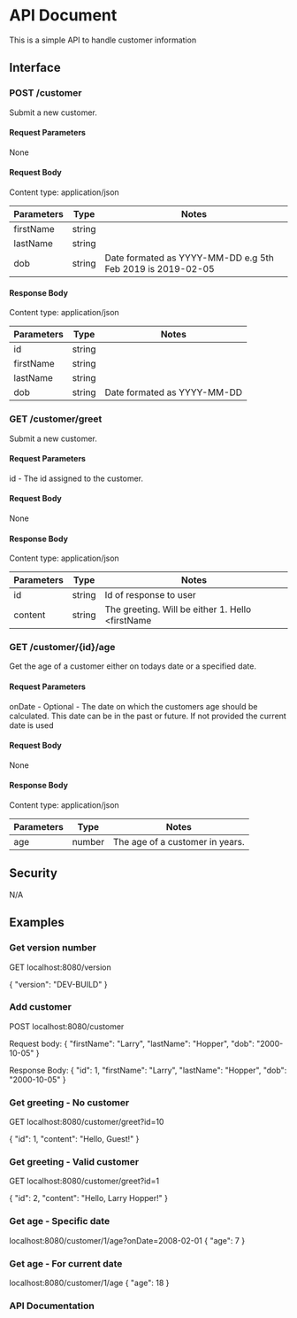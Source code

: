 # API Document

This is a simple API to handle customer information

## Interface

### **POST** /customer
Submit a new customer.


#### Request Parameters

None

#### Request Body

Content type: application/json

Parameters | Type | Notes
---------- | ---- | -----
firstName | string | 
lastName | string |
dob | string | Date formated as YYYY-MM-DD e.g 5th Feb 2019 is 2019-02-05


#### Response Body

Content type: application/json

Parameters | Type | Notes
---------- | ---- | -----
id | string | 
firstName | string | 
lastName | string |
dob | string | Date formated as YYYY-MM-DD


### **GET** /customer/greet
Submit a new customer.


#### Request Parameters

id - The id assigned to the customer.

#### Request Body

None


#### Response Body

Content type: application/json

Parameters | Type | Notes
---------- | ---- | -----
id | string | Id of response to user
content | string |  The greeting. Will be either 1. Hello <firstName


### **GET** /customer/{id}/age
Get the age of a customer either on todays date or a specified date.


#### Request Parameters

onDate - Optional - The date on which the customers age should be calculated. This date can be in the past or future. If not provided the current date is used

#### Request Body

None


#### Response Body

Content type: application/json

Parameters | Type | Notes
---------- | ---- | -----
age | number | The age of a customer in years.



## Security

N/A


## Examples

### Get version number
GET localhost:8080/version

{
    "version": "DEV-BUILD"
}


### Add customer

POST localhost:8080/customer

Request body:
{
    "firstName": "Larry",
    "lastName": "Hopper",
    "dob": "2000-10-05"
}

Response Body:
{
    "id": 1,
    "firstName": "Larry",
    "lastName": "Hopper",
    "dob": "2000-10-05"
}

### Get greeting - No customer

GET localhost:8080/customer/greet?id=10

{
    "id": 1,
    "content": "Hello, Guest!"
}

### Get greeting - Valid customer
GET localhost:8080/customer/greet?id=1

{
    "id": 2,
    "content": "Hello, Larry Hopper!"
}


### Get age - Specific date

localhost:8080/customer/1/age?onDate=2008-02-01
{
    "age": 7
}


### Get age - For current date

localhost:8080/customer/1/age
{
    "age": 18
}




### API Documentation

